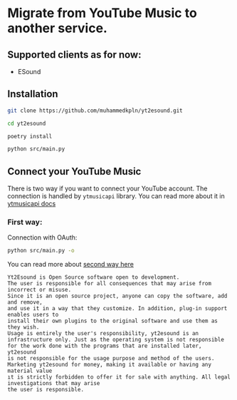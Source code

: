 # Migrate from YouTube Music to another service.

## Supported clients as for now:

- ESound

## Installation

```bash
git clone https://github.com/muhammedkpln/yt2esound.git

cd yt2esound

poetry install

python src/main.py
```

## Connect your YouTube Music

There is two way if you want to connect your YouTube account. The connection is handled by `ytmusicapi` library. You can read more about it in [ytmusicapi docs](https://ytmusicapi.readthedocs.io/en/stable/index.html)

### First way:

Connection with OAuth:

```bash
python src/main.py -o
```

You can read more about [second way here](https://ytmusicapi.readthedocs.io/en/stable/setup/browser.html)

```
Yt2Esound is Open Source software open to development.
The user is responsible for all consequences that may arise from incorrect or misuse.
Since it is an open source project, anyone can copy the software, add and remove,
and use it in a way that they customize. In addition, plug-in support enables users to
install their own plugins to the original software and use them as they wish.
Usage is entirely the user's responsibility, yt2esound is an
infrastructure only. Just as the operating system is not responsible
for the work done with the programs that are installed later, yt2esound
is not responsible for the usage purpose and method of the users.
Marketing yt2esound for money, making it available or having any material value
ıt is strictly forbidden to offer it for sale with anything. All legal investigations that may arise
the user is responsible.

```
